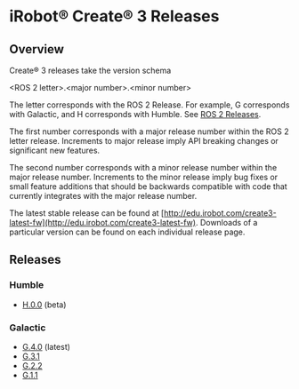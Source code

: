 # iRobot® Create® 3 Releases

## Overview
Create® 3 releases take the version schema

<ROS 2 letter\>.<major number\>.<minor number\>

The letter corresponds with the ROS 2 Release.
For example, G corresponds with Galactic, and H corresponds with Humble.
See [ROS 2 Releases](https://docs.ros.org/en/rolling/Releases.html).

The first number corresponds with a major release number within the ROS 2 letter release.
Increments to major release imply API breaking changes or significant new features.

The second number corresponds with a minor release number within the major release number.
Increments to the minor release imply bug fixes or small feature additions that should be backwards compatible with code that currently integrates with the major release number.

The latest stable release can be found at
[http://edu.irobot.com/create3-latest-fw](http://edu.irobot.com/create3-latest-fw).
Downloads of a particular version can be found on each individual release page.

## Releases

### Humble
* [H.0.0](../h_0_0) (beta)

### Galactic
* [G.4.0](../g_4_0) (latest)
* [G.3.1](../g_3_1)
* [G.2.2](../g_2_2)
* [G.1.1](../g_1_1)
